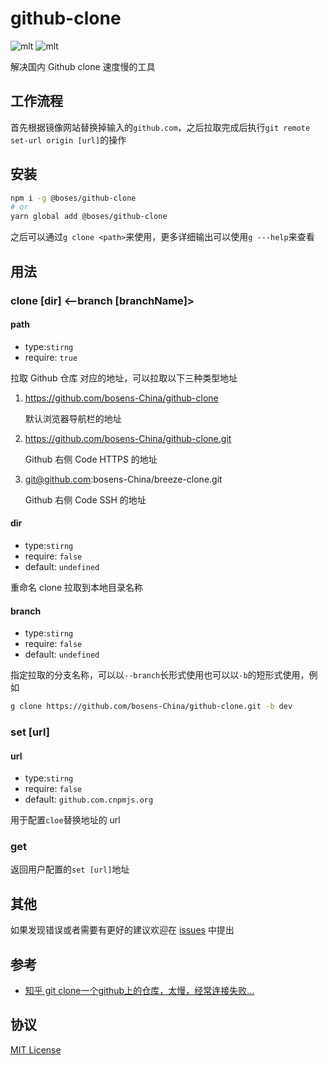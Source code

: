 # github-clone

![mlt](https://img.shields.io/badge/License-MIT-brightgreen) ![mlt](https://img.shields.io/badge/npm-1.0.9-brightgreen)

解决国内 Github clone 速度慢的工具

## 工作流程

首先根据镜像网站替换掉输入的`github.com`，之后拉取完成后执行`git remote set-url origin [url]`的操作

## 安装

```sh
npm i -g @boses/github-clone
# or
yarn global add @boses/github-clone
```

之后可以通过`g clone <path>`来使用，更多详细输出可以使用`g ---help`来查看

## 用法

### clone <path> [dir] <--branch [branchName]>

#### path

- type:`stirng`
- require: `true`

拉取 Github 仓库 对应的地址，可以拉取以下三种类型地址

1. https://github.com/bosens-China/github-clone

   默认浏览器导航栏的地址

2. https://github.com/bosens-China/github-clone.git

   Github 右侧 Code HTTPS 的地址

3. git@github.com:bosens-China/breeze-clone.git

   Github 右侧 Code SSH 的地址

#### dir

- type:`stirng`
- require: `false`
- default: `undefined`

重命名 clone 拉取到本地目录名称

#### branch

- type:`stirng`
- require: `false`
- default: `undefined`

指定拉取的分支名称，可以以`--branch`长形式使用也可以以`-b`的短形式使用，例如

```sh
g clone https://github.com/bosens-China/github-clone.git -b dev
```

### set [url]

#### url

- type:`stirng`
- require: `false`
- default: `github.com.cnpmjs.org`

用于配置`cloe`替换地址的 url

### get

返回用户配置的`set [url]`地址

## 其他

如果发现错误或者需要有更好的建议欢迎在 [issues](https://github.com/bosens-China/github-clone) 中提出

## 参考
- [知乎 git clone一个github上的仓库，太慢，经常连接失败...](https://www.zhihu.com/question/27159393/answer/1117219745)
## 协议

[MIT License](/License)
